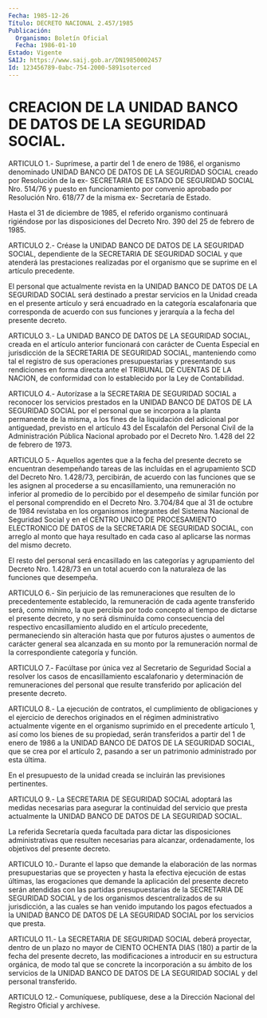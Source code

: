 ```yaml
---
Fecha: 1985-12-26
Título: DECRETO NACIONAL 2.457/1985
Publicación:
  Organismo: Boletín Oficial
  Fecha: 1986-01-10
Estado: Vigente
SAIJ: https://www.saij.gob.ar/DN19850002457
Id: 123456789-0abc-754-2000-5891soterced
---
```

# CREACION DE LA UNIDAD BANCO DE DATOS DE LA SEGURIDAD SOCIAL.

<a id="1"></a>
ARTICULO  1.-  Suprímese,  a  partir  del  1  de  enero de 1986, el organismo  denominado UNIDAD BANCO DE DATOS DE LA SEGURIDAD  SOCIAL creado por Resolución  de  la ex- SECRETARIA DE ESTADO DE SEGURIDAD SOCIAL  Nro.  514/76  y  puesto   en  funcionamiento  por  convenio aprobado por Resolución Nro. 618/77  de  la misma ex- Secretaría de Estado.

Hasta el 31 de diciembre de 1985, el referido  organismo continuará rigiéndose por las disposiciones del Decreto Nro.  390  del  25  de febrero de 1985.

<a id="2"></a>
ARTICULO  2.-  Créase  la  UNIDAD  BANCO  DE  DATOS DE LA SEGURIDAD SOCIAL,  dependiente  de la SECRETARIA DE SEGURIDAD  SOCIAL  y  que atenderá  las prestaciones  realizadas  por  el  organismo  que  se suprime en el artículo precedente.

El personal  que actualmente revista en la UNIDAD BANCO DE DATOS DE LA SEGURIDAD SOCIAL  será  destinado  a  prestar  servicios  en  la Unidad  creada  en  el  presente  artículo  y será encuadrado en la categoría  escalafonaria  que  corresponda  de  acuerdo    con  sus funciones y jerarquía a la fecha del presente decreto.

<a id="3"></a>
ARTICULO  3.-  La  UNIDAD  BANCO  DE  DATOS DE LA SEGURIDAD SOCIAL, creada en el artículo anterior funcionará  con  carácter  de Cuenta Especial  en  jurisdicción  de  la  SECRETARIA DE SEGURIDAD SOCIAL, manteniendo como tal el registro de sus operaciones presupuestarias  y  presentando sus rendiciones  en  forma  directa ante el TRIBUNAL DE CUENTAS  DE  LA  NACION,  de conformidad con lo establecido por la Ley de Contabilidad.

<a id="4"></a>
ARTICULO  4.-  Autorízase  a  la  SECRETARIA  DE SEGURIDAD SOCIAL a reconocer los servicios prestados en la UNIDAD  BANCO  DE  DATOS DE LA  SEGURIDAD  SOCIAL  por el personal que se incorpora a la planta permanente  de  la  misma,  a  los  fines  de  la  liquidación  del adicional por antiguedad,  previsto en el artículo 43 del Escalafón del Personal Civil de la Administración  Pública  Nacional aprobado por el Decreto Nro. 1.428 del 22 de febrero de 1973.

<a id="5"></a>
ARTICULO  5.-  Aquellos agentes que a la fecha del presente decreto se  encuentran  desempeñando    tareas   de  las  incluídas  en  el agrupamiento SCD del Decreto Nro. 1.428/73,  percibirán, de acuerdo con las funciones que se les asignen al procederse a su encasillamiento, una remuneración no inferior  al  promedio  de  lo percibido  por  el  desempeño  de  similar  función por el personal comprendido en el Decreto Nro. 3.704/84 que al  31  de  octubre  de 1984  revistaba  en los organismos integrantes del Sistema Nacional de  Seguridad  Social   y  en  el  CENTRO  UNICO  DE  PROCESAMIENTO ELECTRONICO DE DATOS de  la  SECRETARIA  DE  SEGURIDAD  SOCIAL, con arreglo  al monto que haya resultado en cada caso al aplicarse  las normas del mismo decreto.

El  resto  del  personal  será  encasillado  en  las  categorías  y agrupamiento  del  Decreto Nro. 1.428/73 en un total acuerdo con la naturaleza de las funciones que desempeña.

<a id="6"></a>
ARTICULO  6.-  Sin  perjuicio de las remuneraciones que resulten de lo precedentemente establecido,  la  remuneración  de  cada  agente transferido  será,  como  mínimo, la que percibía por todo concepto al tiempo de dictarse el presente  decreto,  y  no  será disminuída como  consecuencia  del  respectivo encasillamiento aludido  en  el artículo precedente, permaneciendo  sin  alteración  hasta  que por futuros ajustes o aumentos de carácter general sea alcanzada  en su monto por la remuneración normal de la correspondiente categoría  y función.

<a id="7"></a>
ARTICULO  7.-  Facúltase  por  única vez al Secretario de Seguridad Social  a  resolver  los casos de encasillamiento  escalafonario  y determinación  de  remuneraciones    del    personal   que  resulte transferido por aplicación del presente decreto.

<a id="8"></a>
ARTICULO   8.-  La  ejecución  de  contratos,  el  cumplimiento  de obligaciones  y  el  ejercicio de derechos originados en el régimen administrativo actualmente  vigente en el organismo suprimido en el precedente artículo 1, así como  los  bienes de su propiedad, serán transferidos a partir del 1 de enero de  1986  a la UNIDAD BANCO DE DATOS  DE  LA  SEGURIDAD  SOCIAL,  que se crea por el  artículo  2, pasando  a ser un patrimonio administrado  por  esta  última.

En el presupuesto  de la unidad creada se incluirán las previsiones pertinentes.

<a id="9"></a>
ARTICULO  9.-  La  SECRETARIA  DE  SEGURIDAD  SOCIAL  adoptará  las medidas  necesarias  para  asegurar la continuidad del servicio que presta  actualmente  la UNIDAD  BANCO  DE  DATOS  DE  LA  SEGURIDAD SOCIAL.

La referida Secretaría queda facultada para dictar las disposiciones  administrativas    que    resulten  necesarias  para alcanzar,  ordenadamente,  los  objetivos  del   presente  decreto.

<a id="10"></a>
ARTICULO  10.-  Durante  el lapso que demande la elaboración de las normas  presupuestarias  que  se  proyecten  y  hasta  la  efectiva ejecución  de  estas  últimas,   las  erogaciones  que  demande  la aplicación del presente decreto serán  atendidas  con  las partidas presupuestarias  de  la  SECRETARIA  DE  SEGURIDAD SOCIAL y de  los organismos descentralizados de su jurisdicción,  a  las  cuales  se han  venido  imputando  los  pagos  efectuados a la UNIDAD BANCO DE DATOS  DE  LA  SEGURIDAD  SOCIAL  por  los  servicios  que  presta.

<a id="11"></a>
ARTICULO  11.-  La SECRETARIA DE SEGURIDAD SOCIAL deberá proyectar, dentro de un plazo  no  mayor de CIENTO OCHENTA DIAS (180) a partir de la fecha del presente  decreto,  las modificaciones a introducir en  su  estructura  orgánica,  de  modo  tal  que  se  concrete  la incorporación a su ámbito de los servicios  de  la  UNIDAD BANCO DE DATOS    DE   LA  SEGURIDAD  SOCIAL  y  del  personal  transferido.

<a id="12"></a>
ARTICULO    12.-  Comuníquese,  publíquese,  dese  a  la  Dirección Nacional del Registro Oficial y archívese.